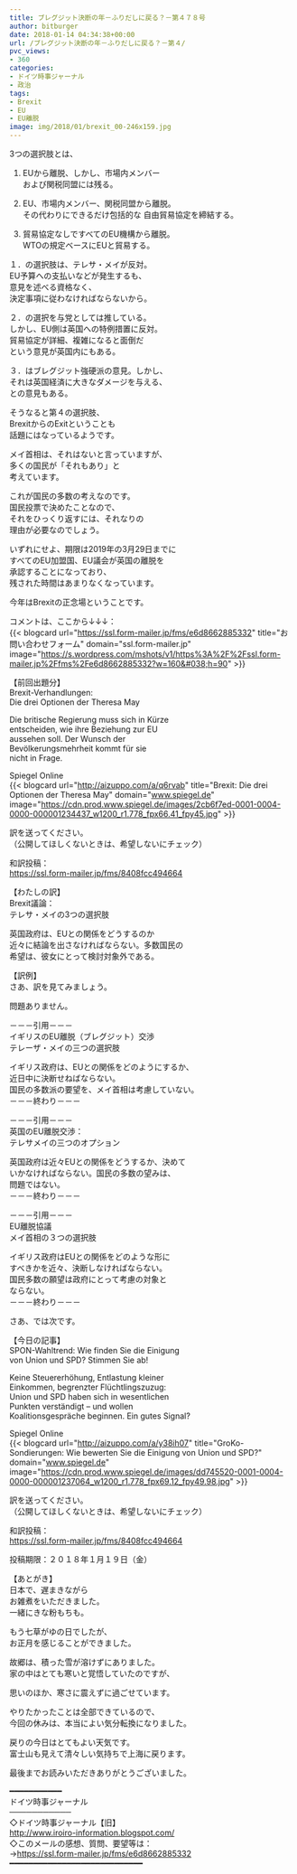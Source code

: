 ```yaml
---
title: ブレグジット決断の年－ふりだしに戻る？－第４７８号
author: bitburger
date: 2018-01-14 04:34:38+00:00
url: /ブレグジット決断の年－ふりだしに戻る？－第４/
pvc_views:
- 360
categories:
- ドイツ時事ジャーナル
- 政治
tags:
- Brexit
- EU
- EU離脱
image: img/2018/01/brexit_00-246x159.jpg
---
```

3つの選択肢とは、  
  


  1. EUから離脱、しかし、市場内メンバー  
    および関税同盟には残る。
  2. EU、市場内メンバー、関税同盟から離脱。  
    その代わりにできるだけ包括的な 自由貿易協定を締結する。
  


  3. 貿易協定なしですべてのEU機構から離脱。  
    WTOの規定ベースにEUと貿易する。

１．の選択肢は、テレサ・メイが反対。  
EU予算への支払いなどが発生するも、  
意見を述べる資格なく、  
決定事項に従わなければならないから。  
  
２．の選択を与党としては推している。  
しかし、EU側は英国への特例措置に反対。  
貿易協定が詳細、複雑になると面倒だ  
という意見が英国内にもある。  
  
３．はブレグジット強硬派の意見。しかし、  
それは英国経済に大きなダメージを与える、  
との意見もある。 

そうなると第４の選択肢、  
BrexitからのExitということも  
話題にはなっているようです。  
  
メイ首相は、それはないと言っていますが、  
多くの国民が「それもあり」と  
考えています。  
  
これが国民の多数の考えなのです。  
国民投票で決めたことなので、  
それをひっくり返すには、それなりの  
理由が必要なのでしょう。 

いずれにせよ、期限は2019年の3月29日までに  
すべてのEU加盟国、EU議会が英国の離脱を  
承認することになっており、  
残された時間はあまりなくなっています。  
  
今年はBrexitの正念場ということです。  
  
コメントは、ここから↓↓↓：  
{{< blogcard url="https://ssl.form-mailer.jp/fms/e6d8662885332" title="&#12362;&#21839;&#12356;&#21512;&#12431;&#12379;&#12501;&#12457;&#12540;&#12512;" domain="ssl.form-mailer.jp" image="https://s.wordpress.com/mshots/v1/https%3A%2F%2Fssl.form-mailer.jp%2Ffms%2Fe6d8662885332?w=160&#038;h=90" >}} 

【前回出題分】  
Brexit-Verhandlungen:  
Die drei Optionen der Theresa May  
  
Die britische Regierung muss sich in Kürze  
entscheiden, wie ihre Beziehung zur EU  
aussehen soll. Der Wunsch der  
Bevölkerungsmehrheit kommt für sie  
nicht in Frage.  
  
Spiegel Online  
{{< blogcard url="http://aizuppo.com/a/q6rvab" title="Brexit: Die drei Optionen der Theresa May" domain="www.spiegel.de" image="https://cdn.prod.www.spiegel.de/images/2cb6f7ed-0001-0004-0000-000001234437_w1200_r1.778_fpx66.41_fpy45.jpg" >}} 

訳を送ってください。  
（公開してほしくないときは、希望しないにチェック）  
  
和訳投稿：  
 <https://ssl.form-mailer.jp/fms/8408fcc494664> 

【わたしの訳】  
Brexit議論：  
テレサ・メイの3つの選択肢  
  
英国政府は、EUとの関係をどうするのか  
近々に結論を出さなければならない。多数国民の  
希望は、彼女にとって検討対象外である。 

【訳例】  
さあ、訳を見てみましょう。  
  
問題ありません。 

－－－引用－－－  
イギリスのEU離脱（ブレグジット）交渉  
テレーザ・メイの三つの選択肢  
  
イギリス政府は、EUとの関係をどのようにするか、  
近日中に決断せねばならない。  
国民の多数派の要望を、メイ首相は考慮していない。  
－－－終わり－－－ 

－－－引用－－－  
英国のEU離脱交渉：  
テレサメイの三つのオプション  
  
英国政府は近々EUとの関係をどうするか、決めて  
いかなければならない。国民の多数の望みは、  
問題ではない。  
－－－終わり－－－ 

－－－引用－－－  
EU離脱協議  
メイ首相の３つの選択肢  
  
イギリス政府はEUとの関係をどのような形に  
すべきかを近々、決断しなければならない。  
国民多数の願望は政府にとって考慮の対象と  
ならない。  
－－－終わり－－－ 

さあ、では次です。  
  
【今日の記事】  
SPON-Wahltrend: Wie finden Sie die Einigung  
von Union und SPD? Stimmen Sie ab!  
  
Keine Steuererhöhung, Entlastung kleiner  
Einkommen, begrenzter Flüchtlingszuzug:  
Union und SPD haben sich in wesentlichen  
Punkten verständigt &#8211; und wollen  
Koalitionsgespräche beginnen. Ein gutes Signal?  
  
Spiegel Online  
{{< blogcard url="http://aizuppo.com/a/y38ih07" title="GroKo-Sondierungen: Wie bewerten Sie die Einigung von Union und SPD?" domain="www.spiegel.de" image="https://cdn.prod.www.spiegel.de/images/dd745520-0001-0004-0000-000001237064_w1200_r1.778_fpx69.12_fpy49.98.jpg" >}} 

訳を送ってください。  
（公開してほしくないときは、希望しないにチェック）  
  
和訳投稿：  
 <https://ssl.form-mailer.jp/fms/8408fcc494664>  
  
投稿期限：２０１８年１月１９日（金） 

【あとがき】  
日本で、遅まきながら  
お雑煮をいただきました。  
一緒にきな粉もちも。  
  
もう七草がゆの日でしたが、  
お正月を感じることができました。  
  
故郷は、積った雪が溶けずにありました。  
家の中はとても寒いと覚悟していたのですが、  
  
思いのほか、寒さに震えずに過ごせています。  
  
やりたかったことは全部できているので、  
今回の休みは、本当によい気分転換になりました。  
  
戻りの今日はとてもよい天気です。  
富士山も見えて清々しい気持ちで上海に戻ります。  
  
最後までお読みいただきありがとうございました。 

━━━━━━━━━━━  
ドイツ時事ジャーナル  
───────────  
◇ドイツ時事ジャーナル【旧】  
<http://www.iroiro-information.blogspot.com/>  
◇このメールの感想、質問、要望等は：  
-><https://ssl.form-mailer.jp/fms/e6d8662885332>  
━━━━━━━━━━━━━━━━━━━━━━━━━━━━